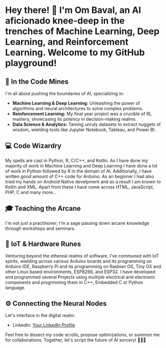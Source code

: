 # Hey there! 👋 I'm Om Baval, an AI aficionado knee-deep in the trenches of Machine Learning, Deep Learning, and Reinforcement Learning. Welcome to my GitHub playground!


## 🚀 In the Code Mines
I'm all about pushing the boundaries of AI, specializing in:
- **Machine Learning & Deep Learning:** Unleashing the power of algorithms and neural architectures to solve complex problems.
- **Reinforcement Learning:** My final year project was a crucible of RL mastery, showcasing its potency in decision-making realms.
- **Data Science & Analytics:** Taming unruly datasets to extract nuggets of wisdom, wielding tools like Jupyter Notebook, Tableau, and Power BI.

## 💻 Code Wizardry
My spells are cast in Python, R, C/C++, and Kotlin. As I have done my majority of work in Machine Learning and Deep Learning I have done a lot of work in Python followed by  R in the domain of AI. Additionally, I have written good amount of C++ code for Arduino. As an beginner I had also tried my hands on Android Native develpment and as a result I am known to Kotlin and XML. Apart from these I have  come across HTML, JavaScript, PHP, C and many more...

## 🎓 Teaching the Arcane
I'm not just a practitioner; I'm a sage passing down arcane knowledge through workshops and seminars.

## 🌌 IoT & Hardware Runes
Venturing beyond the ethereal realms of software, I've communed with IoT spirits, wielding across various Arduino boards and its programming on Arduino IDE, Raspberry Pi and its programming on Rasbian OS, Tiny OS and other Linux based environments, ESP8266, and ESP32. I have developed and programmed several Projects using multiple electrical and electronic components and progrmming them in C++, Embedded C or Python language. 

## ⚙️ Connecting the Neural Nodes
Let's interface in the digital realm:
- LinkedIn: [Your LinkedIn Profile](www.linkedin.com/in/ombaval)

Feel free to dissect my code scrolls, propose optimizations, or summon me for collaborations. Together, let's script the future of AI sorcery! 🧙‍♂️✨
